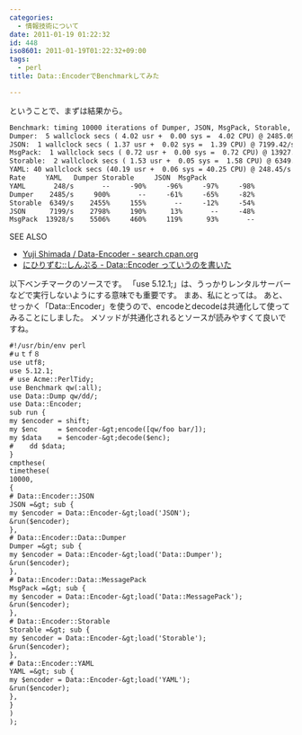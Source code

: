 ```yaml
---
categories:
  - 情報技術について
date: 2011-01-19 01:22:32
id: 448
iso8601: 2011-01-19T01:22:32+09:00
tags:
  - perl
title: Data::EncoderでBenchmarkしてみた

---
```


ということで、まずは結果から。
```default
Benchmark: timing 10000 iterations of Dumper, JSON, MsgPack, Storable, YAML...
Dumper:  5 wallclock secs ( 4.02 usr +  0.00 sys =  4.02 CPU) @ 2485.09/s (n=10000)
JSON:  1 wallclock secs ( 1.37 usr +  0.02 sys =  1.39 CPU) @ 7199.42/s (n=10000)
MsgPack:  1 wallclock secs ( 0.72 usr +  0.00 sys =  0.72 CPU) @ 13927.58/s (n=10000)
Storable:  2 wallclock secs ( 1.53 usr +  0.05 sys =  1.58 CPU) @ 6349.21/s (n=10000)
YAML: 40 wallclock secs (40.19 usr +  0.06 sys = 40.25 CPU) @ 248.45/s (n=10000)
Rate     YAML   Dumper Storable     JSON  MsgPack
YAML       248/s       --     -90%     -96%     -97%     -98%
Dumper    2485/s     900%       --     -61%     -65%     -82%
Storable  6349/s    2455%     155%       --     -12%     -54%
JSON      7199/s    2798%     190%      13%       --     -48%
MsgPack  13928/s    5506%     460%     119%      93%       --
```
<div>
<p>SEE ALSO</p>
<ul>
<li><a href="http://search.cpan.org/dist/Data-Encoder/">Yuji Shimada / Data-Encoder - search.cpan.org</a></li>
<li><a href="http://blog.livedoor.jp/xaicron/archives/51208461.html">にひりずむ::しんぷる - Data::Encoder っていうのを書いた</a></li>
</ul>
</div>


以下ベンチマークのソースです。
「use 5.12.1;」は、うっかりレンタルサーバーなどで実行しないようにする意味でも重要です。
まあ、私にとっては。
あと、せっかく「Data::Encoder」を使うので、encodeとdecodeは共通化して使ってみることにしました。
メソッドが共通化されるとソースが読みやすくて良いですね。
```default
#!/usr/bin/env perl
#ｕｔｆ８
use utf8;
use 5.12.1;
# use Acme::PerlTidy;
use Benchmark qw(:all);
use Data::Dump qw/dd/;
use Data::Encoder;
sub run {
my $encoder = shift;
my $enc     = $encoder-&gt;encode([qw/foo bar/]);
my $data    = $encoder-&gt;decode($enc);
#    dd $data;
}
cmpthese(
timethese(
10000,
{
# Data::Encoder::JSON
JSON =&gt; sub {
my $encoder = Data::Encoder-&gt;load('JSON');
&run($encoder);
},
# Data::Encoder::Data::Dumper
Dumper =&gt; sub {
my $encoder = Data::Encoder-&gt;load('Data::Dumper');
&run($encoder);
},
# Data::Encoder::Data::MessagePack
MsgPack =&gt; sub {
my $encoder = Data::Encoder-&gt;load('Data::MessagePack');
&run($encoder);
},
# Data::Encoder::Storable
Storable =&gt; sub {
my $encoder = Data::Encoder-&gt;load('Storable');
&run($encoder);
},
# Data::Encoder::YAML
YAML =&gt; sub {
my $encoder = Data::Encoder-&gt;load('YAML');
&run($encoder);
},
}
)
);
```
    	